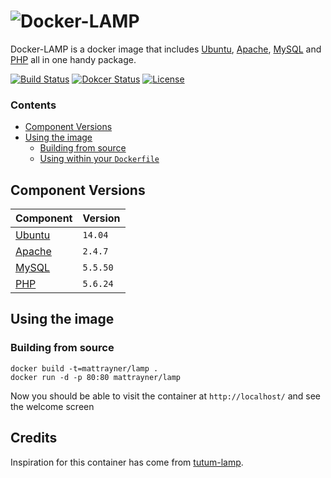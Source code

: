 # ![Docker-LAMP][logo]
Docker-LAMP is a docker image that includes [Ubuntu][ubuntu], [Apache][apache], [MySQL][mysql] and [PHP][php] all in one handy package.

[![Build Status][shield-build-status]][info-build-status]
[![Dokcer Status][shield-quay]][info-quay]
[![License][shield-license]][info-license]


### Contents
<!-- START doctoc generated TOC please keep comment here to allow auto update -->
<!-- DON'T EDIT THIS SECTION, INSTEAD RE-RUN doctoc TO UPDATE -->


- [Component Versions](#component-versions)
- [Using the image](#using-the-image)
  - [Building from source](#building-from-source)
  - [Using within your `Dockerfile`](#using-within-your-dockerfile)

<!-- END doctoc generated TOC please keep comment here to allow auto update -->


## Component Versions
Component | Version
---|---
[Ubuntu][ubuntu] | `14.04`
[Apache][apache] | `2.4.7`
[MySQL][mysql] | `5.5.50`
[PHP][php] | `5.6.24`


## Using the image
### Building from source
```
docker build -t=mattrayner/lamp .
docker run -d -p 80:80 mattrayner/lamp
````

Now you should be able to visit the container at `http://localhost/` and see the welcome screen

## Credits
Inspiration for this container has come from [tutum-lamp][tutum-lamp].


[logo]: https://cdn.rawgit.com/mattrayner/docker-lamp/831976c022782e592b7e2758464b2a9efe3da042/docs/logo.svg

[ubuntu]: http://www.ubuntu.com/
[apache]: http://www.apache.org/
[mysql]: https://www.mysql.com/
[php]: http://php.net/

[info-build-status]: https://circleci.com/gh/mattrayner/docker-lamp
[info-quay]: https://quay.io/repository/mattrayner/docker-lamp
[info-license]: LICENSE

[shield-build-status]: https://img.shields.io/circleci/project/mattrayner/docker-lamp.svg?maxAge=2592000
[shield-quay]: https://quay.io/repository/mattrayner/docker-lamp/status
[shield-license]: https://img.shields.io/badge/license-MIT-blue.svg

[tutum-lamp]: https://github.com/tutumcloud/lamp

